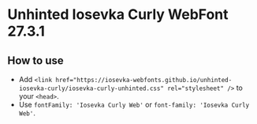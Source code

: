 # Unhinted Iosevka Curly WebFont 27.3.1

## How to use

- Add `<link href="https://iosevka-webfonts.github.io/unhinted-iosevka-curly/iosevka-curly-unhinted.css" rel="stylesheet" />` to your `<head>`.
- Use `fontFamily: 'Iosevka Curly Web'` or `font-family: 'Iosevka Curly Web'`.
